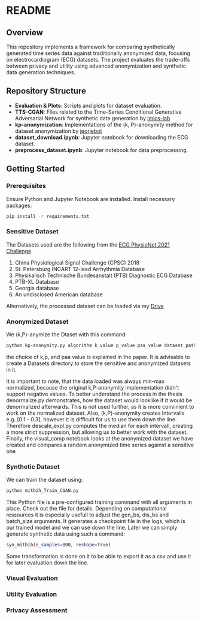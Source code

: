# README

## Overview

This repository implements a framework for comparing synthetically generated time series data against traditionally anonymized data, focusing on electrocardiogram (ECG) datasets. The project evaluates the trade-offs between privacy and utility using advanced anonymization and synthetic data generation techniques.

## Repository Structure

- **Evaluation & Plots**: Scripts and plots for dataset evaluation.
- **TTS-CGAN**: Files related to the Time-Series Conditional Generative Adversarial Network for synthetic data generation by [imics-lab](https://github.com/imics-lab/tts-cgan)
- **kp-anonymization**: Implementations of the (k, P)-anonymity method for dataset anonymization by [jeorjebot](https://github.com/jeorjebot/kp-anonymity)
- **dataset_download.ipynb**: Jupyter notebook for downloading the ECG dataset.
- **preprocess_dataset.ipynb**: Jupyter notebook for data preprocessing.

## Getting Started

### Prerequisites

Ensure Python and Jupyter Notebook are installed. Install necessary packages:

```bash
pip install -r requirements.txt
```
### Sensitive Dataset

The Datasets used are the following from the [ECG PhysioNet 2021 Challenge](https://paperswithcode.com/dataset/physionet-challenge-2021)

1. China Physiological Signal Challenge (CPSC) 2018
2. St. Petersburg INCART 12-lead Arrhythmia Database
3. Physikalisch Technische Bundesanstalt (PTB) Diagnostic ECG Database
4. PTB-XL Database
5. Georgia database
6. An undisclosed American database

Alternatively, the processed dataset can be loaded via my [Drive](https://drive.google.com/drive/folders/1LQZEKvy_Xt_VhwqyQXXpwzrfPWQYEG91?usp=drive_link)

### Anonymized Dataset
We (k,P)-anymize the Dtaset with this command:

```bash
python kp-anonymity.py algorithm k_value p_value paa_value dataset_path dataset_output_path
```
the choice of k,p, and paa value is explained in the paper. It is advisable to create a Datasets directory to store the sensitive and anonymized datasets in it.

It is important to note, that the data loaded was always min-max normalized, because the original k,P-anonymity implementation didn't support negative values. To better understand the process in the thesis denormalize.py demonstrates, how the dataset would looklike if it would be denormalized afterwards. This is not used further, as it is more convinient to work on the normalized dataset. Also, (k,P)-anonymity creates Intervalls e.g. [0.1 - 0.3], however it is difficult for us to use them down the line. Therefore descale_expl.py computes the median for each intervall, creating a more strict suppression, but allowing us to better work with the dataset. Finally, the visual_comp notebook looks at the anonymized dataset we have created and compares a random anonymized time series against a sensitive one


### Synthetic Dataset
We can train the dataset using:
```bash
python mitbih_Train_CGAN.py
```
This Python file is a pre-configured training command with all arguments in place. Check out the file for details. Depending on computational ressources it is especially usefull to adjust the gen_bs, dis_bs and batch_size arguments. It generates a checkpoint file in the logs, which is our trained model and we can use down the line.
Later we can simply generate synthetic data using such a command:

```bash
syn_mitbih(n_samples=800, reshape=True)
```
Some transformation is done on it to be able to export it as a csv and use it for later evaluation down the line.

### Visual Evaluation

### Utility Evaluation

### Privacy Assessment
